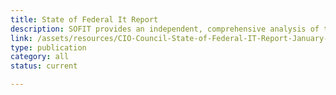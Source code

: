 ```yaml
---
title: State of Federal It Report
description: SOFIT provides an independent, comprehensive analysis of the current Federal IT environment.
link: /assets/resources/CIO-Council-State-of-Federal-IT-Report-January-2017-1.pdf
type: publication
category: all
status: current

---
```

